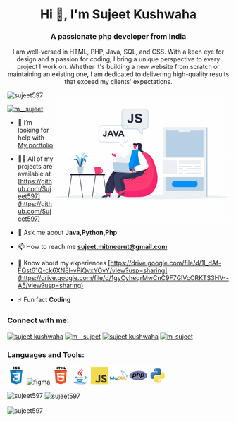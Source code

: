 
<h1 align="center">Hi 👋, I'm Sujeet Kushwaha</h1>
<h3 align="center">A passionate php developer from India</h3>
<p align="center"> I am well-versed in HTML, PHP, Java, SQL, and CSS. With a keen eye for design and a passion for coding, I bring a unique perspective to every project I work on. Whether it's building a new website from scratch or maintaining an existing one, I am dedicated to delivering high-quality results that exceed my clients' expectations.</p>
<img align="right" width="400" alt="coding" src="https://github.com/Sujeet597/Sujeet597/blob/main/profile.gif"/>

<p align="left"> <img src="https://komarev.com/ghpvc/?username=sujeet597&label=Profile%20views&color=0e75b6&style=flat" alt="sujeet597" /> </p>

<p align="left"> <a href="https://twitter.com/m__sujeet" target="blank"><img src="https://img.shields.io/twitter/follow/m__sujeet?logo=twitter&style=for-the-badge" alt="m__sujeet" /></a> </p>

- 🤝 I’m looking for help with [My portfolio](https://sujeet597.github.io/my-portfolio/)

- 👨‍💻 All of my projects are available at [https://github.com/Sujeet597](https://github.com/Sujeet597)

- 💬 Ask me about **Java,Python,Php**

- 📫 How to reach me **sujeet.mitmeerut@gmail.com**

- 📄 Know about my experiences [https://drive.google.com/file/d/1l_dAf-FQst61Q-ck6XN8l-vPiQvxYOvY/view?usp=sharing](https://drive.google.com/file/d/1gyCyheqrMwCnC9F7GlVcORKTS3HV--A5/view?usp=sharing)

- ⚡ Fun fact **Coding**

<h3 align="left">Connect with me:</h3>
<p align="left">
<a href="https://codepen.io/sujeet kushwaha" target="blank"><img align="center" src="https://raw.githubusercontent.com/rahuldkjain/github-profile-readme-generator/master/src/images/icons/Social/codepen.svg" alt="sujeet kushwaha" height="30" width="40" /></a>
<a href="https://twitter.com/m__sujeet" target="blank"><img align="center" src="https://raw.githubusercontent.com/rahuldkjain/github-profile-readme-generator/master/src/images/icons/Social/twitter.svg" alt="m__sujeet" height="30" width="40" /></a>
<a href="https://linkedin.com/in/sujeet kushwaha" target="blank"><img align="center" src="https://raw.githubusercontent.com/rahuldkjain/github-profile-readme-generator/master/src/images/icons/Social/linked-in-alt.svg" alt="sujeet kushwaha" height="30" width="40" /></a>
<a href="https://www.hackerrank.com/m_sujeet" target="blank"><img align="center" src="https://raw.githubusercontent.com/rahuldkjain/github-profile-readme-generator/master/src/images/icons/Social/hackerrank.svg" alt="m_sujeet" height="30" width="40" /></a>
</p>

<h3 align="left">Languages and Tools:</h3>
<p align="left"> <a href="https://www.w3schools.com/css/" target="_blank" rel="noreferrer"> <img src="https://raw.githubusercontent.com/devicons/devicon/master/icons/css3/css3-original-wordmark.svg" alt="css3" width="40" height="40"/> </a> <a href="https://www.figma.com/" target="_blank" rel="noreferrer"> <img src="https://www.vectorlogo.zone/logos/figma/figma-icon.svg" alt="figma" width="40" height="40"/> </a> <a href="https://www.w3.org/html/" target="_blank" rel="noreferrer"> <img src="https://raw.githubusercontent.com/devicons/devicon/master/icons/html5/html5-original-wordmark.svg" alt="html5" width="40" height="40"/> </a> <a href="https://www.java.com" target="_blank" rel="noreferrer"> <img src="https://raw.githubusercontent.com/devicons/devicon/master/icons/java/java-original.svg" alt="java" width="40" height="40"/> </a> <a href="https://developer.mozilla.org/en-US/docs/Web/JavaScript" target="_blank" rel="noreferrer"> <img src="https://raw.githubusercontent.com/devicons/devicon/master/icons/javascript/javascript-original.svg" alt="javascript" width="40" height="40"/> </a> <a href="https://www.mysql.com/" target="_blank" rel="noreferrer"> <img src="https://raw.githubusercontent.com/devicons/devicon/master/icons/mysql/mysql-original-wordmark.svg" alt="mysql" width="40" height="40"/> </a> <a href="https://www.php.net" target="_blank" rel="noreferrer"> <img src="https://raw.githubusercontent.com/devicons/devicon/master/icons/php/php-original.svg" alt="php" width="40" height="40"/> </a> <a href="https://www.python.org" target="_blank" rel="noreferrer"> <img src="https://raw.githubusercontent.com/devicons/devicon/master/icons/python/python-original.svg" alt="python" width="40" height="40"/> </a> </p>

<p><img align="left" src="https://github-readme-stats.vercel.app/api/top-langs?username=sujeet597&show_icons=true&locale=en&layout=compact" alt="sujeet597" /></p>

<p>&nbsp;<img align="center" src="https://github-readme-stats.vercel.app/api?username=sujeet597&show_icons=true&locale=en" alt="sujeet597" /></p>

<p><img align="center" src="https://github-readme-streak-stats.herokuapp.com/?user=sujeet597&" alt="sujeet597" /></p>

